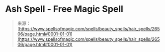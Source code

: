 <!--yml

category: 未分类

date: 2024-06-12 19:14:32

-->

# Ash Spell - Free Magic Spell

> 来源：[https://www.spellsofmagic.com/spells/beauty_spells/hair_spells/26506/page.html#0001-01-01](https://www.spellsofmagic.com/spells/beauty_spells/hair_spells/26506/page.html#0001-01-01)
